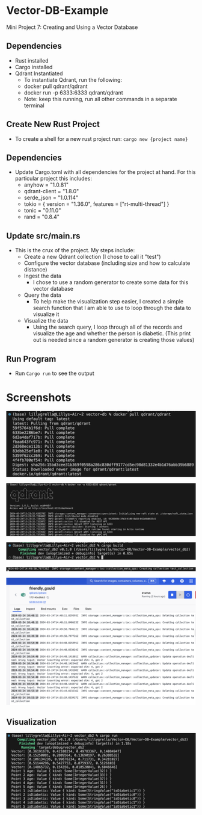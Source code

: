 # Vector-DB-Example
Mini Project 7: Creating and Using a Vector Database

## Dependencies
* Rust installed
* Cargo installed
* Qdrant Instantiated
    * To instantiate Qdrant, run the following:
    * docker pull qdrant/qdrant
    * docker run -p 6333:6333 qdrant/qdrant
    * Note: keep this running, run all other commands in a separate terminal

## Create New Rust Project
* To create a shell for a new rust project run: `cargo new {project name}`

## Dependencies
* Update Cargo.toml with all dependencies for the project at hand. For this particular project this includes:
    * anyhow = "1.0.81"
    - qdrant-client = "1.8.0"
    - serde_json = "1.0.114"
    - tokio = { version = "1.36.0", features = ["rt-multi-thread"] }
    - tonic = "0.11.0"
    - rand = "0.8.4"    

## Update src/main.rs
* This is the crux of the project. My steps include:
    * Create a new Qdrant collection (I chose to call it "test")
    * Configure the vector database (including size and how to calculate distance)
    * Ingest the data
        * I chose to use a random generator to create some data for this vector database
    * Query the data
        * To help make the visualization step easier, I created a simple search function that I am able to use to loop through the data to visualize it
    * Visualize the data
        * Using the search query, I loop through all of the records and visualize the age and whether the person is diabetic. (This print out is needed since a random generator is creating those values) 
     
## Run Program
* Run `Cargo run` to see the output

# Screenshots

![pullqdrant](pullqdrant.png)

![qdrant1](qdrant1.png)

![cargobuild](cargobuild.png)

![creatingvectordb](creatingvectordb.png)

![docker](docker.png)

## Visualization
![viz1](viz1.png)
